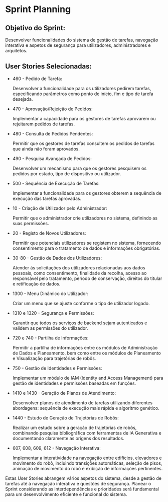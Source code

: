 Sprint Planning
===============

Objetivo do Sprint: 
-------------------
Desenvolver funcionalidades do sistema de gestão de tarefas, navegação interativa e aspetos de segurança para utilizadores, administradores e arquitetos.

User Stories Selecionadas:
--------------------------
* 460 - Pedido de Tarefa:

    Desenvolver a funcionalidade para os utilizadores pedirem tarefas, especificando parâmetros como ponto de início, fim e tipo de tarefa desejada.

* 470 - Aprovação/Rejeição de Pedidos:

    Implementar a capacidade para os gestores de tarefas aprovarem ou rejeitarem pedidos de tarefas.

* 480 - Consulta de Pedidos Pendentes:

    Permitir que os gestores de tarefas consultem os pedidos de tarefas que ainda não foram aprovados.

* 490 - Pesquisa Avançada de Pedidos:

    Desenvolver um mecanismo para que os gestores pesquisem os pedidos por estado, tipo de dispositivo ou utilizador.

* 500 - Sequência de Execução de Tarefas:

    Implementar a funcionalidade para os gestores obterem a sequência de execução das tarefas aprovadas.

* 10 - Criação de Utilizador pelo Administrador:

    Permitir que o administrador crie utilizadores no sistema, definindo as suas permissões.

* 20 - Registo de Novos Utilizadores:

    Permitir que potenciais utilizadores se registem no sistema, fornecendo consentimento para o tratamento de dados e informações obrigatórias.

* 30-80 - Gestão de Dados dos Utilizadores:

    Atender às solicitações dos utilizadores relacionadas aos dados pessoais, como consentimento, finalidade da recolha, acesso ao responsável pelo tratamento, período de conservação, direitos do titular e retificação de dados.

* 1300 - Menu Dinâmico do Utilizador:

    Criar um menu que se ajuste conforme o tipo de utilizador logado.

* 1310 e 1320 - Segurança e Permissões:

    Garantir que todos os serviços de backend sejam autenticados e validem as permissões do utilizador.

* 720 e 740 - Partilha de Informações:

    Permitir a partilha de informações entre os módulos de Administração de Dados e Planeamento, bem como entre os módulos de Planeamento e Visualização para trajetórias de robôs.

* 750 - Gestão de Identidades e Permissões:

    Implementar um módulo de IAM (Identity and Access Management) para gestão de identidades e permissões baseadas em funções.

* 1410 e 1430 - Geração de Planos de Atendimento:

    Desenvolver planos de atendimento de tarefas utilizando diferentes abordagens: sequência de execução mais rápida e algoritmo genético.

* 1440 - Estudo de Geração de Trajetórias de Robôs:

    Realizar um estudo sobre a geração de trajetórias de robôs, combinando pesquisa bibliográfica com ferramentas de IA Generativa e documentando claramente as origens dos resultados.

* 607, 608, 609, 612 - Navegação Interativa:

    Implementar a interatividade na navegação entre edifícios, elevadores e movimento do robô, incluindo transições automáticas, seleção de pisos, animação de movimento do robô e exibição de informações pertinentes.

Estas User Stories abrangem vários aspetos do sistema, desde a gestão de tarefas até à navegação interativa e questões de segurança. Planear o Sprint considerando as interdependências e prioridades será fundamental para um desenvolvimento eficiente e funcional do sistema.